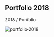 
Portfolio 2018
---------------------
2018 / Portfolio

![portfolio-2018](https://user-images.githubusercontent.com/22173853/35675518-588a9344-0759-11e8-920b-68c1f145d03d.jpg)

